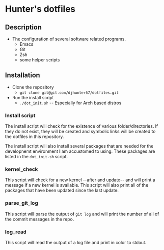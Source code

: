 # Hunter's dotfiles

## Description
- The configuration of several software related programs.
  - Emacs
  - Git
  - Zsh
  - some helper scripts


## Installation
- Clone the repository
  - `git clone git@git.com/djhunter67/dotfiles.git`
- Run the install script
  - `./dot_init.sh` -- Especially for Arch based distros
  
### Install script 
The install script will check for the existence of various folder/directories.
If they do not exist, they will be created and symbolic links will be created
to the dotfiles in this repository.

The install script will also install several packages that are needed for the
developnemt environment I am accustomed to using.  These packages are listed
in the `dot_init.sh` script.

### kernel_check
This script will check for a new kernel --after and update-- and will print
a message if a new kernel is available.  This script will also print all of the 
packages that have been updated since the last update.

### parse_git_log
This script will parse the output of `git log` and will print the number of
all of the commit messages in the repo.

### log_read
This script will read the output of a log file and print in color to stdout.








